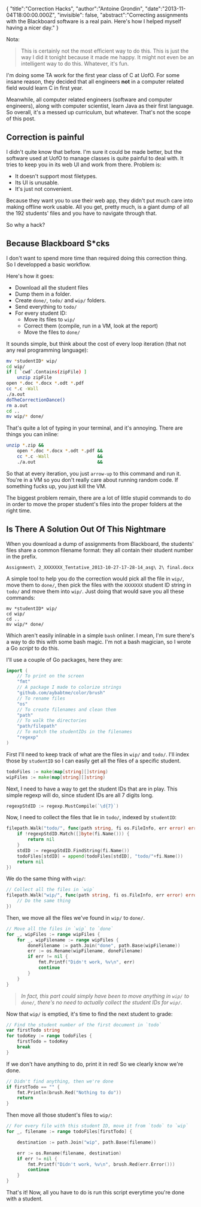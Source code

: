{
    "title":"Correction Hacks",
    "author":"Antoine Grondin",
    "date":"2013-11-04T18:00:00.000Z",
    "invisible": false,
    "abstract":"Correcting assignments with the Blackboard software is a real pain.  Here's how I helped myself having a nicer day."
}

Nota:

> This is certainly not the most efficient way to do this.  This is just the way I did it tonight because it made me happy.  It might not even be an intelligent way to do this.  Whatever, it's fun.

I'm doing some TA work for the first year class of C at UofO.  For some insane reason, they decided that all engineers __not__ in a computer related field would learn C in first year.

Meanwhile, all computer related engineers (software and computer engineers), along with computer scientist, learn Java as their first language.  So overall, it's a messed up curriculum, but whatever.  That's not the scope of this post.

## Correction is painful

I didn't quite know that before.  I'm sure it could be made better, but the software used at UofO to manage classes is quite painful to deal with.  It tries to keep you in its web UI and work from there.  Problem is:

* It doesn't support most filetypes.
* Its UI is unusable.
* It's just not convenient.

Because they want you to use their web app, they didn't put much care into making offline work usable.  All you get, pretty much, is a giant dump of all the 192 students' files and you have to navigate through that.

So why a hack?

## Because Blackboard S*cks

I don't want to spend more time than required doing this correction thing. So I developped a basic workflow.

Here's how it goes:

* Download all the student files
* Dump them in a folder.
* Create `done/`, `todo/` and `wip/` folders.
* Send everything to `todo/`
* For every student ID:
    * Move its files to `wip/`
    * Correct them (compile, run in a VM, look at the report)
    * Move the files to `done/`

It sounds simple, but think about the cost of every loop iteration (that not any real programming language):

```bash
mv *studentID* wip/
cd wip/
if [ `cwd`.Contains(zipFile) ]
    unzip zipFile
open *.doc *.docx *.odt *.pdf
cc *.c -Wall
./a.out
doTheCorrectionDance()
rm a.out
cd ..
mv wip/* done/
```

That's quite a lot of typing in your terminal, and it's annoying.  There are things you can inline:

```bash
unzip *.zip &&
    open *.doc *.docx *.odt *.pdf &&
    cc *.c -Wall                  &&
    ./a.out                       &&
```
So that at every iteration, you just `arrow-up` to this command and run it.  You're in a VM so you don't really care about running random code.  If something fucks up, you just kill the VM.

The biggest problem remain, there are a lot of little stupid commands to do in order to move the proper student's files into the proper folders at the right time.

## Is There A Solution Out Of This Nightmare

When you download a dump of assignments from Blackboard, the students' files share a common filename format: they all contain their student number in the prefix.

```
Assignment\ 2_XXXXXXX_Tentative_2013-10-27-17-28-14_asg\ 2\ final.docx
```

A simple tool to help you do the correction would pick all the file in `wip/`, move them to `done/`, then pick the files with the `XXXXXXX` student ID string in `todo/` and move them into `wip/`.  Just doing that would save you all these commands:

```
mv *studentID* wip/
cd wip/
cd ..
mv wip/* done/
```

Which aren't easily inlinable in a simple `bash` onliner.  I mean, I'm sure there's a way to do this with some bash magic.  I'm not a bash magician, so I wrote a Go _script_ to do this.

I'll use a couple of Go packages, here they are:

```go
import (
    // To print on the screen
    "fmt"
    // A package I made to colorize strings
    "github.com/aybabtme/color/brush"
    // To rename files
    "os"
    // To create filenames and clean them
    "path"
    // To walk the directories
    "path/filepath"
    // To match the studentIDs in the filenames
    "regexp"
)
```

First I'll need to keep track of what are the files in `wip/` and `todo/`.  I'll index those by `studentID` so I can easily get all the files of a specific student.

```go
todoFiles := make(map[string][]string)
wipFiles := make(map[string][]string)
```

Next, I need to have a way to get the student IDs that are in play.  This simple regexp will do, since student IDs are all 7 digits long.

```go
regexpStdID := regexp.MustCompile(`\d{7}`)
```

Now, I need to collect the files that lie in `todo/`, indexed by `studentID`:

```go
filepath.Walk("todo/", func(path string, fi os.FileInfo, err error) error {
    if !regexpStdID.Match([]byte(fi.Name())) {
        return nil
    }
    stdID := regexpStdID.FindString(fi.Name())
    todoFiles[stdID] = append(todoFiles[stdID], "todo/"+fi.Name())
    return nil
})
```

We do the same thing with `wip/`:

```go
// Collect all the files in `wip`
filepath.Walk("wip/", func(path string, fi os.FileInfo, err error) error {
    // Do the same thing
})
```

Then, we move all the files we've found in `wip/` to `done/`.

```go
// Move all the files in `wip` to `done`
for _, wipFiles := range wipFiles {
    for _, wipFilename := range wipFiles {
        doneFilename := path.Join("done", path.Base(wipFilename))
        err := os.Rename(wipFilename, doneFilename)
        if err != nil {
            fmt.Printf("Didn't work, %v\n", err)
            continue
        }
    }
}
```
> _In fact, this part could simply have been to move anything in `wip/` to `done/`, there's no need to actually collect the student IDs for `wip/`._

Now that `wip/` is emptied, it's time to find the next student to grade:

```go
// Find the student number of the first document in `todo`
var firstTodo string
for todoKey := range todoFiles {
    firstTodo = todoKey
    break
}
```

If we don't have anything to do, print it in <span style="font-color: red;">red</span>!  So we clearly know we're done.

```go
// Didn't find anything, then we're done
if firstTodo == "" {
    fmt.Println(brush.Red("Nothing to do"))
    return
}
```

Then move all those student's files to `wip/`:

```go
// For every file with this student ID, move it from `todo` to `wip`
for _, filename := range todoFiles[firstTodo] {

    destination := path.Join("wip", path.Base(filename))

    err := os.Rename(filename, destination)
    if err != nil {
        fmt.Printf("Didn't work, %v\n", brush.Red(err.Error()))
        continue
    }
}
```

That's it!  Now, all you have to do is run this script everytime you're done with a student.
